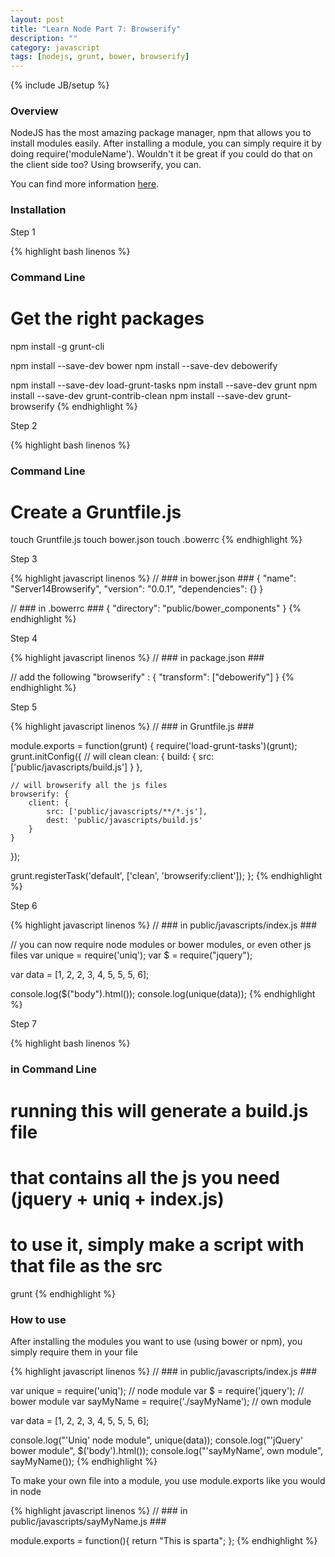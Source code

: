 ```yaml
---
layout: post
title: "Learn Node Part 7: Browserify"
description: ""
category: javascript
tags: [nodejs, grunt, bower, browserify]
---
```

{% include JB/setup %}

<!-- Overview -->
<h3>Overview</h3>

NodeJS has the most amazing package manager, npm that allows you to install modules easily. After installing a module, you can simply require it by doing require('moduleName'). Wouldn't it be great if you could do that on the client side too? Using browserify, you can.

You can find more information [here](https://github.com/GabrielGhe/NodePractice/tree/master/Server14Browserify).

<h3>Installation</h3>

Step 1

<!-- Code _______________________________________-->
{% highlight bash linenos %}
### Command Line ###

# Get the right packages
npm install -g grunt-cli

npm install --save-dev bower
npm install --save-dev debowerify

npm install --save-dev load-grunt-tasks
npm install --save-dev grunt
npm install --save-dev grunt-contrib-clean
npm install --save-dev grunt-browserify
{% endhighlight %}
<!-- /Code ^^^^^^^^^^^^^^^^^^^^^^^^^^^^^^^^^^^^^^-->

Step 2

<!-- Code _______________________________________-->
{% highlight bash linenos %}
### Command Line ###

# Create a Gruntfile.js
touch Gruntfile.js
touch bower.json
touch .bowerrc
{% endhighlight %}
<!-- /Code ^^^^^^^^^^^^^^^^^^^^^^^^^^^^^^^^^^^^^^-->

Step 3

<!-- Code _______________________________________-->
{% highlight javascript linenos %}
// ### in bower.json ###
{
    "name": "Server14Browserify",
    "version": "0.0.1",
    "dependencies": {}
}

// ### in .bowerrc ###
{
    "directory": "public/bower_components"
}
{% endhighlight %}
<!-- /Code ^^^^^^^^^^^^^^^^^^^^^^^^^^^^^^^^^^^^^^-->

Step 4

<!-- Code _______________________________________-->
{% highlight javascript linenos %}
// ### in package.json ###

// add the following
"browserify" : {
  "transform": ["debowerify"]
}
{% endhighlight %}
<!-- /Code ^^^^^^^^^^^^^^^^^^^^^^^^^^^^^^^^^^^^^^-->

Step 5

<!-- Code _______________________________________-->
{% highlight javascript linenos %}
// ### in Gruntfile.js ###

module.exports = function(grunt) {
  require('load-grunt-tasks')(grunt);
  grunt.initConfig({
    // will clean
    clean: {
        build: {
            src: ['public/javascripts/build.js']
        }
    },

    // will browserify all the js files
    browserify: {
        client: {
            src: ['public/javascripts/**/*.js'],
            dest: 'public/javascripts/build.js'
        }
    }
  });

  grunt.registerTask('default', ['clean', 'browserify:client']);
};
{% endhighlight %}
<!-- /Code ^^^^^^^^^^^^^^^^^^^^^^^^^^^^^^^^^^^^^^-->

Step 6

<!-- Code _______________________________________-->
{% highlight javascript linenos %}
// ### in public/javascripts/index.js ###

// you can now require node modules or bower modules, or even other js files
var unique = require('uniq');
var $ = require("jquery");

var data = [1, 2, 2, 3, 4, 5, 5, 5, 6];

console.log($("body").html());
console.log(unique(data));
{% endhighlight %}
<!-- /Code ^^^^^^^^^^^^^^^^^^^^^^^^^^^^^^^^^^^^^^-->


Step 7

<!-- Code _______________________________________-->
{% highlight bash linenos %}
### in Command Line ###

# running this will generate a build.js file
# that contains all the js you need (jquery + uniq + index.js)
# to use it, simply make a script with that file as the src
grunt
{% endhighlight %}
<!-- /Code ^^^^^^^^^^^^^^^^^^^^^^^^^^^^^^^^^^^^^^-->

<h3>How to use</h3>

After installing the modules you want to use (using bower or npm), you simply require them in your file

<!-- Code _______________________________________-->
{% highlight javascript linenos %}
// ### in public/javascripts/index.js ###

var unique = require('uniq');               // node module
var $ = require('jquery');                  // bower module
var sayMyName = require('./sayMyName');     // own module

var data = [1, 2, 2, 3, 4, 5, 5, 5, 6];

console.log("'Uniq' node module", unique(data));
console.log("'jQuery' bower module", $('body').html());
console.log("'sayMyName', own module", sayMyName());
{% endhighlight %}
<!-- /Code ^^^^^^^^^^^^^^^^^^^^^^^^^^^^^^^^^^^^^^-->

To make your own file into a module, you use module.exports like you would in node

<!-- Code _______________________________________-->
{% highlight javascript linenos %}
// ### in public/javascripts/sayMyName.js ###

module.exports = function(){
    return "This is sparta";
};
{% endhighlight %}
<!-- /Code ^^^^^^^^^^^^^^^^^^^^^^^^^^^^^^^^^^^^^^-->